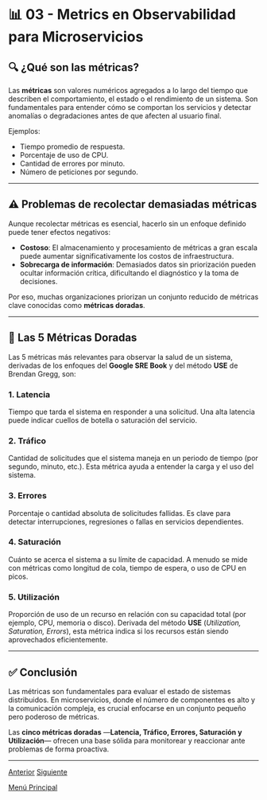 # 📊 03 - Metrics en Observabilidad para Microservicios

## 🔍 ¿Qué son las métricas?

Las **métricas** son valores numéricos agregados a lo largo del tiempo que describen el comportamiento, el estado o el rendimiento de un sistema. Son fundamentales para entender cómo se comportan los servicios y detectar anomalías o degradaciones antes de que afecten al usuario final.

Ejemplos:
- Tiempo promedio de respuesta.
- Porcentaje de uso de CPU.
- Cantidad de errores por minuto.
- Número de peticiones por segundo.

---

## ⚠️ Problemas de recolectar demasiadas métricas

Aunque recolectar métricas es esencial, hacerlo sin un enfoque definido puede tener efectos negativos:

- **Costoso**: El almacenamiento y procesamiento de métricas a gran escala puede aumentar significativamente los costos de infraestructura.
- **Sobrecarga de información**: Demasiados datos sin priorización pueden ocultar información crítica, dificultando el diagnóstico y la toma de decisiones.

Por eso, muchas organizaciones priorizan un conjunto reducido de métricas clave conocidas como **métricas doradas**.

---

## 🌟 Las 5 Métricas Doradas

Las 5 métricas más relevantes para observar la salud de un sistema, derivadas de los enfoques del **Google SRE Book** y del método **USE** de Brendan Gregg, son:

### 1. **Latencia**
Tiempo que tarda el sistema en responder a una solicitud. Una alta latencia puede indicar cuellos de botella o saturación del servicio.

### 2. **Tráfico**
Cantidad de solicitudes que el sistema maneja en un periodo de tiempo (por segundo, minuto, etc.). Esta métrica ayuda a entender la carga y el uso del sistema.

### 3. **Errores**
Porcentaje o cantidad absoluta de solicitudes fallidas. Es clave para detectar interrupciones, regresiones o fallas en servicios dependientes.

### 4. **Saturación**
Cuánto se acerca el sistema a su límite de capacidad. A menudo se mide con métricas como longitud de cola, tiempo de espera, o uso de CPU en picos.

### 5. **Utilización**
Proporción de uso de un recurso en relación con su capacidad total (por ejemplo, CPU, memoria o disco). Derivada del método **USE** (*Utilization, Saturation, Errors*), esta métrica indica si los recursos están siendo aprovechados eficientemente.

---

## ✅ Conclusión

Las métricas son fundamentales para evaluar el estado de sistemas distribuidos. En microservicios, donde el número de componentes es alto y la comunicación compleja, es crucial enfocarse en un conjunto pequeño pero poderoso de métricas.

Las **cinco métricas doradas** —**Latencia, Tráfico, Errores, Saturación y Utilización**— ofrecen una base sólida para monitorear y reaccionar ante problemas de forma proactiva.

---

[Anterior](https://github.com/wilfredoha/microservices-event_driven-architecture/blob/main/06_Observability/02_distributed_logging.md)   [Siguiente](https://github.com/wilfredoha/microservices-event_driven-architecture/blob/main/06_Observability/04_distributed_tracing.md)

[Menú Principal](https://github.com/wilfredoha/microservices-event_driven-architecture)